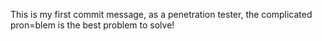 This is my first commit message, as a penetration tester, the complicated pron=blem is the best problem to solve! 
